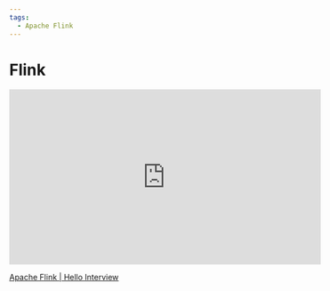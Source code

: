 ```yaml
---
tags:
  - Apache Flink
---
```


# Flink

<iframe width="560" height="315" src="https://www.youtube.com/embed/fYO5-6Owt0w?si=TiyKWwHXmip_uuTY" title="YouTube video player" frameborder="0" allow="accelerometer; autoplay; clipboard-write; encrypted-media; gyroscope; picture-in-picture; web-share" referrerpolicy="strict-origin-when-cross-origin" allowfullscreen></iframe>

[Apache Flink | Hello Interview](https://www.hellointerview.com/learn/system-design/deep-dives/flink)